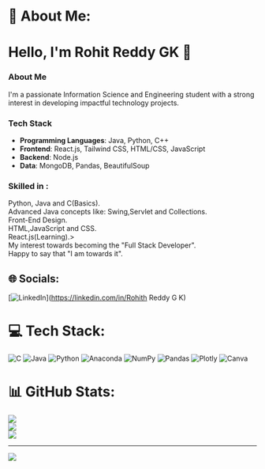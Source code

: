        
# 💫 About Me:
# Hello, I'm Rohit Reddy GK 👋

### About Me
I'm a passionate Information Science and Engineering student with a strong interest in developing impactful technology projects. 

### Tech Stack
- **Programming Languages**: Java, Python, C++
- **Frontend**: React.js, Tailwind CSS, HTML/CSS, JavaScript
- **Backend**: Node.js
- **Data**: MongoDB, Pandas, BeautifulSoup

### Skilled in : 
Python, Java and C(Basics).<br>Advanced Java concepts like: Swing,Servlet and Collections.<br>Front-End Design.<br>HTML,JavaScript and CSS.<br>React.js(Learning).><br>My interest towards becoming the "Full Stack Developer".<br>Happy to say that "I am towards it".

## 🌐 Socials:
[![LinkedIn](https://img.shields.io/badge/LinkedIn-%230077B5.svg?logo=linkedin&logoColor=white)](https://linkedin.com/in/Rohith Reddy G K) 

# 💻 Tech Stack:
![C](https://img.shields.io/badge/c-%2300599C.svg?style=flat-square&logo=c&logoColor=white) ![Java](https://img.shields.io/badge/java-%23ED8B00.svg?style=flat-square&logo=openjdk&logoColor=white) ![Python](https://img.shields.io/badge/python-3670A0?style=flat-square&logo=python&logoColor=ffdd54) ![Anaconda](https://img.shields.io/badge/Anaconda-%2344A833.svg?style=flat-square&logo=anaconda&logoColor=white) ![NumPy](https://img.shields.io/badge/numpy-%23013243.svg?style=flat-square&logo=numpy&logoColor=white) ![Pandas](https://img.shields.io/badge/pandas-%23150458.svg?style=flat-square&logo=pandas&logoColor=white) ![Plotly](https://img.shields.io/badge/Plotly-%233F4F75.svg?style=flat-square&logo=plotly&logoColor=white) ![Canva](https://img.shields.io/badge/Canva-%2300C4CC.svg?style=flat-square&logo=Canva&logoColor=white)
# 📊 GitHub Stats:
![](https://github-readme-stats.vercel.app/api?username=RohithReddyGK&theme=tokyonight&hide_border=false&include_all_commits=true&count_private=true)<br/>
![](https://github-readme-streak-stats.herokuapp.com/?user=RohithReddyGK&theme=tokyonight&hide_border=false)<br/>
![](https://github-readme-stats.vercel.app/api/top-langs/?username=RohithReddyGK&theme=tokyonight&hide_border=false&include_all_commits=true&count_private=true&layout=compact)

---
[![](https://visitcount.itsvg.in/api?id=RohithReddyGK&icon=0&color=0)](https://visitcount.itsvg.in)

<!-- Proudly created with GPRM ( https://gprm.itsvg.in ) -->

